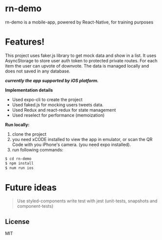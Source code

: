 # rn-demo

rn-demo is a mobile-app, powered by React-Native, for training purposes

# Features!
This project uses faker.js library to get mock data and show in a list.
It uses AsyncStorage to store user auth token to protected private routes.
For each item the user can upvote of downvote.
The data is managed locally and does not saved in any database.

***currently the app supported by iOS platform.***
    
  **Implementation details**
  - Used expo-cli to create the project
  - Used faked.js for mocking users tweets data.
  - Used Redux and react-redux for state management
  - Used reselect for performance (memoization)


 **Run locally:**
 1) clone the project
 2) you need xCODE installed to view the app in emulator, or scan the QR Code with you iPhone's camera. (you need expo installed).
 3) run following commands:
```sh
$ cd rn-demo
$ npm install
$ num run ios
```

# Future ideas

> Use styled-components
write test with jest (unit-tests, snapshots and component-tests)



License
----

MIT

